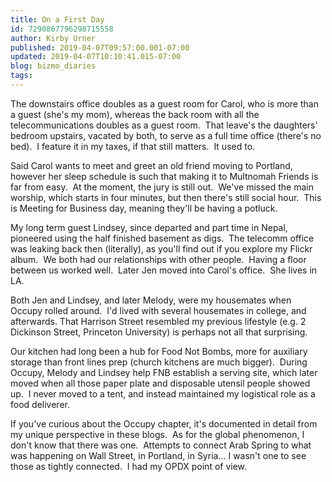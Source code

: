 ```yaml
---
title: On a First Day
id: 7290867796298715558
author: Kirby Urner
published: 2019-04-07T09:57:00.001-07:00
updated: 2019-04-07T10:10:41.015-07:00
blog: bizmo_diaries
tags: 
---
```


The downstairs office doubles as a guest room for Carol, who is more than a guest (she's my mom), whereas the back room with all the telecommunications doubles as a guest room.  That leave's the daughters' bedroom upstairs, vacated by both, to serve as a full time office (there's no bed).  I feature it in my taxes, if that still matters.  It used to.

Said Carol wants to meet and greet an old friend moving to Portland, however her sleep schedule is such that making it to Multnomah Friends is far from easy.  At the moment, the jury is still out.  We've missed the main worship, which starts in four minutes, but then there's still social hour.  This is Meeting for Business day, meaning they'll be having a potluck.

My long term guest Lindsey, since departed and part time in Nepal, pioneered using the half finished basement as digs.  The telecomm office was leaking back then (literally), as you'll find out if you explore my Flickr album.  We both had our relationships with other people.  Having a floor between us worked well.  Later Jen moved into Carol's office.  She lives in LA.

Both Jen and Lindsey, and later Melody, were my housemates when Occupy rolled around.  I'd lived with several housemates in college, and afterwards. That Harrison Street resembled my previous lifestyle (e.g. 2 Dickinson Street, Princeton University) is perhaps not all that surprising.

Our kitchen had long been a hub for Food Not Bombs, more for auxiliary storage than front lines prep (church kitchens are much bigger).  During Occupy, Melody and Lindsey help FNB establish a serving site, which later moved when all those paper plate and disposable utensil people showed up.  I never moved to a tent, and instead maintained my logistical role as a food deliverer.

If you've curious about the Occupy chapter, it's documented in detail from my unique perspective in these blogs.  As for the global phenomenon, I don't know that there was one.  Attempts to connect Arab Spring to what was happening on Wall Street, in Portland, in Syria... I wasn't one to see those as tightly connected.  I had my OPDX point of view.
